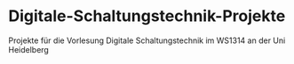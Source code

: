 Digitale-Schaltungstechnik-Projekte
===================================

Projekte für die Vorlesung Digitale Schaltungstechnik im WS1314 an der Uni Heidelberg
